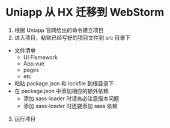 # Uniapp 从 HX 迁移到 WebStorm

1. 根据 Uniapp 官网给出的命令建立项目
2. 进入项目，粘贴已经写好的项目文件到 src 目录下
- 文件清单
    - UI Flamework
    - App.vue
    - pages
    - etc
- 粘贴 package.json 和 lockfile 到根目录下
- 在 package.json 中添加相应的额外依赖
  - 添加 sass-loader 时请务必注意版本问题
  - 添加 sass-loader 时还要添加 sass 依赖
3. 运行项目


